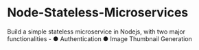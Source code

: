 # Node-Stateless-Microservices

Build a simple stateless microservice in Nodejs, with two major functionalities -
● Authentication
● Image Thumbnail Generation

